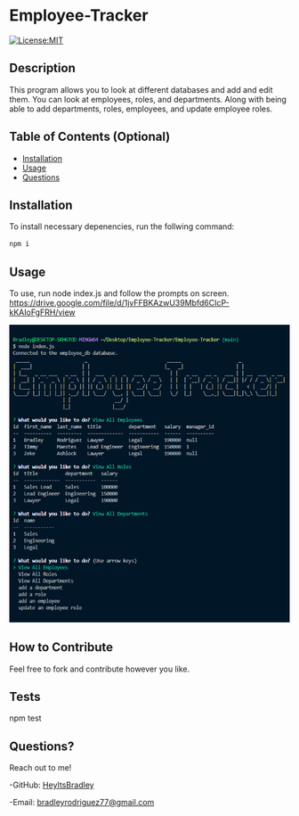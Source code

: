 # Employee-Tracker

[![License:MIT](https://img.shields.io/badge/License-MIT-blue.svg)](https://opensource.org/licenses/MIT)

## Description

This program allows you to look at different databases and add and edit them. You can look at employees, roles, and departments. Along with being able to add departments, roles, employees, and update employee roles.

## Table of Contents (Optional)

- [Installation](#installation)
- [Usage](#usage)
- [Questions](#questions)

## Installation

To install necessary depenencies, run the follwing command:

```md
npm i
```

## Usage

To use, run node index.js and follow the prompts on screen.
https://drive.google.com/file/d/1jvFFBKAzwU39Mbfd6CIcP-kKAIoFgFRH/view

![altText](./Assets/sample.PNG)

## How to Contribute

Feel free to fork and contribute however you like.

## Tests

npm test

## Questions?

Reach out to me!

-GitHub: [HeyItsBradley](https://github.com/HeyItsBradley)

-Email: bradleyrodriguez77@gmail.com
